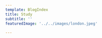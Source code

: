 ```yaml
---
template: BlogIndex
title: Study
subtitle: ''
featuredImage: '../../images/london.jpeg'
  
---
```


